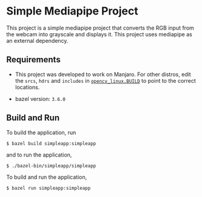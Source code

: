 # Simple Mediapipe Project

This project is a simple mediapipe project that converts the RGB input from the webcam into grayscale and displays it. This project uses mediapipe as an external dependency.

## Requirements
- This project was developed to work on Manjaro. For other distros, edit the `srcs`, `hdrs` and `includes` in [`opencv_linux.BUILD`](./third_party/opencv_linux.BUILD) to point to the correct locations.

- bazel version: `3.6.0`

## Build and Run
To build the application, run

```
$ bazel build simpleapp:simpleapp
```

and to run the application,

```
$ ./bazel-bin/simpleapp/simpleapp
```

To build and run the application,
```
$ bazel run simpleapp:simpleapp
```